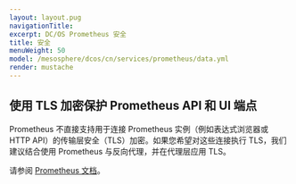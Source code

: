 ```yaml
---
layout: layout.pug
navigationTitle:
excerpt: DC/OS Prometheus 安全
title: 安全
menuWeight: 50
model: /mesosphere/dcos/cn/services/prometheus/data.yml
render: mustache
---
```




## 使用 TLS 加密保护 Prometheus API 和 UI 端点

Prometheus 不直接支持用于连接 Prometheus 实例（例如表达式浏览器或 HTTP API）的传输层安全（TLS）加密。如果您希望对这些连接执行 TLS，我们建议结合使用 Prometheus 与反向代理，并在代理层应用 TLS。

请参阅 [Prometheus 文档](https://prometheus.io/docs/guides/tls-encryption/)。
